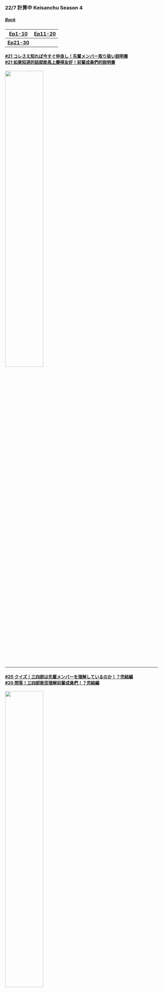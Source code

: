 ### 22/7 計算中 Keisanchu Season 4
##### [Back](227Keisanchu_List.md)

<table>
  <tr>
    <th><a href="#Ep1-10">Ep1-10</a></th>
	<th><a href="#Ep11-20">Ep11-20</a></th>
  </tr>
  <tr>
    <th><a href="#Ep21-30">Ep21-30</a></th>
	<th><a href="#Ep31-40"></a></th>
  </tr>
</table>

<a name="Ep21-30"></a>
#### [#21 コレさえ知れば今すぐ仲良し！先輩メンバー取り扱い説明書<br>#21 如果知道的話就能馬上變得友好！前輩成員們的說明書](S4/Ep21.md)
<img src="../../../Img/227Keisanchu/20220820_S4Ep21.jpg" width="50%">
<hr>

<a name="Ep11-20"></a>
#### [#20 クイズ！三四郎は先輩メンバーを理解しているのか！？完結編<br>#20 問答！三四郎能否理解前輩成員們！？完結編](S4/Ep20.md)
<img src="../../../Img/227Keisanchu/20220813_S4Ep20.jpg" width="50%">

#### [#19 クイズ！三四郎は先輩メンバーを理解しているのか！？後半戦<br>#19 問答！三四郎能否理解前輩成員們！？後半戰](S4/Ep19.md)
<img src="../../../Img/227Keisanchu/20220806_S4Ep19.jpg" width="50%">

#### [#18 クイズ！三四郎は先輩メンバーを理解しているのか！？<br>#18 問答！三四郎能否理解前輩成員們！？](S4/Ep18.md)
<img src="../../../Img/227Keisanchu/20220730_S4Ep18.jpg" width="50%">

#### [#17 ９ｔｈシングル「曇り空の向こうは晴れている」ヒット祈願ロケ<br>#17 ９ｔｈ單曲「曇り空の向こうは晴れている」大賣祈願外景](S4/Ep17.md)
<img src="../../../Img/227Keisanchu/20220723_S4Ep17.jpg" width="50%">

#### [#16 私のコトを知ってください！ナナニジ新メンバー自己ＰＲ動画コンテスト 3<br>#16 請好好了解我！ナナニジ新成員自我ＰＲ動畫比賽 3](S4/Ep16.md)
<img src="../../../Img/227Keisanchu/20220716_S4Ep16.jpg" width="50%">

#### [#15 私のコトを知ってください！ナナニジ新メンバー自己ＰＲ動画コンテスト 2<br>#15 請好好了解我！ナナニジ新成員自我ＰＲ動畫比賽 2](S4/Ep15.md)
<img src="../../../Img/227Keisanchu/20220709_S4Ep15.jpg" width="50%">

#### [#14 私のコトを知ってください！ナナニジ新メンバー自己ＰＲ動画コンテスト<br>#14 請好好了解我！ナナニジ新成員自我ＰＲ動畫比賽](S4/Ep14.md)
<img src="../../../Img/227Keisanchu/20220702_S4Ep14.jpg" width="50%">

#### [#13 新メンバー参加直前！６人の魅力を再確認しまＳＨＯＷ！<br>#13 在新成員參加前！６人的魅力再確認ＳＨＯＷ！](S4/Ep13.md)
<img src="../../../Img/227Keisanchu/20220625_S4Ep13.jpg" width="50%">

#### [#12 小宮に刺され！ナナニジレコメンクイーン決定戦 後半戦<br>#12 小宮被刺中！ナナニジ推薦女王決定戰 後半戰](S4/Ep12.md)
<img src="../../../Img/227Keisanchu/20220618_S4Ep12.jpg" width="50%">

#### [#11 小宮に刺され！ナナニジレコメンクイーン決定戦<br>#11 小宮被刺中！ナナニジ推薦女王決定戰](S4/Ep11.md)
<img src="../../../Img/227Keisanchu/20220611_S4Ep11.jpg" width="50%">
<hr>

<a name="Ep1-10"></a>
#### [#10トークスキルをアップせよ！ナナニジチーム対抗トークバトル<br>#10 提升談話技能！ナナニジ隊制談話對戰](S4/Ep10.md)
<img src="../../../Img/227Keisanchu/20220604_S4Ep10.jpg" width="50%">

#### [#9 メンバーを勝手にイメージ クイズ！ナナニジファン１０人に聞きました～後半戦～<br>#9 擅自進行成員們的印象測驗！從10位ナナニジ粉絲打聽～後半戰～](S4/Ep09.md)
<img src="../../../Img/227Keisanchu/20220528_S4Ep09.jpg" width="50%">

#### [#8 メンバーを勝手にイメージ クイズ！ナナニジファン１０人に聞きました<br>#8 擅自進行成員們的印象測驗！從10位ナナニジ粉絲打聽](S4/Ep08.md)
<img src="../../../Img/227Keisanchu/20220521_S4Ep08.jpg" width="50%">

#### [#7 HappyWedding小宮浩信！ナナニジ結婚祝い選手権～後半戦～<br>#7 HappyWedding小宮浩信！ナナニジ結婚賀禮選手權～後半戰～](S4/Ep07.md)
<img src="../../../Img/227Keisanchu/20220514_S4Ep07.jpg" width="50%">

#### [#6 HappyWedding小宮浩信！ナナニジ結婚祝い選手権<br>#6 HappyWedding小宮浩信！ナナニジ結婚賀禮選手權](S4/Ep06.md)
<img src="../../../Img/227Keisanchu/20220507_S4Ep06.jpg" width="50%">

#### [#5 やってみたいロケプレゼンバトル 後半戦<br>#5 發表想做的外景計劃對決 後半戰](S4/Ep05.md)
<img src="../../../Img/227Keisanchu/20220430_S4Ep05.jpg" width="50%">

#### [#4 やってみたいロケプレゼンバトル<br>#4 發表想做的外景計劃對決](S4/Ep04.md)
<img src="../../../Img/227Keisanchu/20220423_S4Ep04.jpg" width="50%">

#### [#3 ナナニジPhoto-1グランプリ 後半戦<br>#3 ナナニジPhoto-1大獎賽 後半戰](S4/Ep03.md)
<img src="../../../Img/227Keisanchu/20220416_S4Ep03.jpg" width="50%">

#### [#2 ナナニジPhoto-1グランプリ<br>#2 ナナニジPhoto-1大獎賽](S4/Ep02.md)
<img src="../../../Img/227Keisanchu/20220409_S4Ep02.jpg" width="50%">

#### [#1 話を繋げよう！沈黙禁止トーク<br>#1 把說話連繫！沉默禁止Talk](S4/Ep01.md)
<img src="../../../Img/227Keisanchu/20220402_S4Ep01.jpg" width="50%">